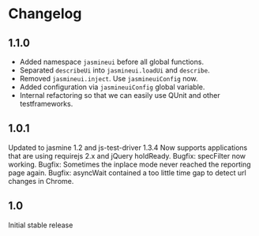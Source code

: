 Changelog
=====================

1.1.0
-------------
- Added namespace `jasmineui` before all global functions.
- Separated `describeUi` into `jasmineui.loadUi` and `describe`.
- Removed `jasmineui.inject`. Use `jasmineuiConfig` now.
- Added configuration via `jasmineuiConfig` global variable.
- Internal refactoring so that we can easily use QUnit and other testframeworks.

1.0.1
-------------
Updated to jasmine 1.2 and js-test-driver 1.3.4
Now supports applications that are using requirejs 2.x and jQuery holdReady.
Bugfix: specFilter now working.
Bugfix: Sometimes the inplace mode never reached the reporting page again.
Bugfix: asyncWait contained a too little time gap to detect url changes in Chrome.


1.0
-------------
Initial stable release